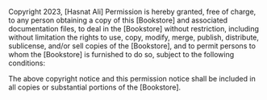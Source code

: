 Copyright 2023, [Hasnat Ali]
Permission is hereby granted, free of charge, to any person obtaining a copy of this [Bookstore] and associated documentation files, to deal in the [Bookstore] without restriction, including without limitation the rights to use, copy, modify, merge, publish, distribute, sublicense, and/or sell copies of the [Bookstore], and to permit persons to whom the [Bookstore] is furnished to do so, subject to the following conditions:

The above copyright notice and this permission notice shall be included in all copies or substantial portions of the [Bookstore].
